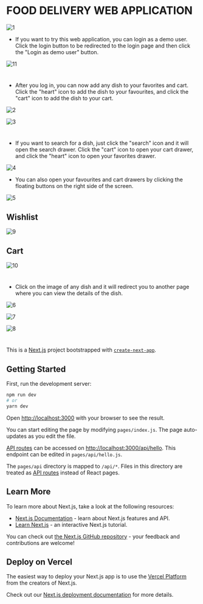 
# FOOD DELIVERY WEB APPLICATION
![1](https://user-images.githubusercontent.com/104843990/174276183-18e14bc4-a1ee-48d8-8719-db8bbfa1eaef.png)

- If you want to try this web application, you can login as a demo user. Click the login button to be redirected to the login page and then click the "Login as demo user" button.

![11](https://user-images.githubusercontent.com/104843990/174284375-ca06e904-6d2f-48f1-b373-a1592f901cd3.png)


#

- After you log in, you can now add any dish to your favorites and cart. Click the "heart" icon to add the dish to your favourites, and click the "cart" icon to add the dish to your cart.

![2](https://user-images.githubusercontent.com/104843990/174276708-1051b63e-1e91-4671-9316-bb0485c7aec3.png)

![3](https://user-images.githubusercontent.com/104843990/174277752-b215d7a6-cf99-48e0-8eab-2a379f4bba45.png)

#

- If you want to search for a dish, just click the "search" icon and it will open the search drawer. Click the "cart" icon to open your cart drawer, and click the "heart" icon to open your favorites drawer.

![4](https://user-images.githubusercontent.com/104843990/174279247-bc098674-ea98-460e-80b3-df8d7c0f8d89.png)

- You can also open your favourites and cart drawers by clicking the floating buttons on the right side of the screen.

![5](https://user-images.githubusercontent.com/104843990/174280881-929c6158-1c20-4945-811b-19e7ed00c1de.png)


## Wishlist
![9](https://user-images.githubusercontent.com/104843990/174283436-28809677-2cbe-4fce-a0cc-ee6e18a7973f.png)

## Cart
![10](https://user-images.githubusercontent.com/104843990/174283876-49f8c8da-5bc0-4149-8682-5e845cc9f234.png)

#

- Click on the image of any dish and it will redirect you to another page where you can view the details of the dish.

![6](https://user-images.githubusercontent.com/104843990/174282315-38c8418f-d194-4ce8-804b-cc3572137e1f.png)

![7](https://user-images.githubusercontent.com/104843990/174282584-1589eb39-d36b-40d6-b8fd-2a7701db36bf.png)

![8](https://user-images.githubusercontent.com/104843990/174282934-fef558ab-c001-4500-b9b1-03019ab7698f.png)


#

This is a [Next.js](https://nextjs.org/) project bootstrapped with [`create-next-app`](https://github.com/vercel/next.js/tree/canary/packages/create-next-app).

## Getting Started

First, run the development server:

```bash
npm run dev
# or
yarn dev
```

Open [http://localhost:3000](http://localhost:3000) with your browser to see the result.

You can start editing the page by modifying `pages/index.js`. The page auto-updates as you edit the file.

[API routes](https://nextjs.org/docs/api-routes/introduction) can be accessed on [http://localhost:3000/api/hello](http://localhost:3000/api/hello). This endpoint can be edited in `pages/api/hello.js`.

The `pages/api` directory is mapped to `/api/*`. Files in this directory are treated as [API routes](https://nextjs.org/docs/api-routes/introduction) instead of React pages.

## Learn More

To learn more about Next.js, take a look at the following resources:

- [Next.js Documentation](https://nextjs.org/docs) - learn about Next.js features and API.
- [Learn Next.js](https://nextjs.org/learn) - an interactive Next.js tutorial.

You can check out [the Next.js GitHub repository](https://github.com/vercel/next.js/) - your feedback and contributions are welcome!

## Deploy on Vercel

The easiest way to deploy your Next.js app is to use the [Vercel Platform](https://vercel.com/new?utm_medium=default-template&filter=next.js&utm_source=create-next-app&utm_campaign=create-next-app-readme) from the creators of Next.js.

Check out our [Next.js deployment documentation](https://nextjs.org/docs/deployment) for more details.
